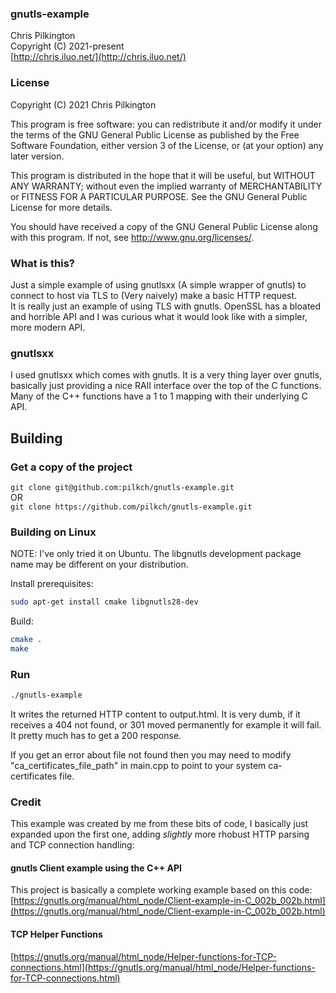 ### gnutls-example  
 Chris Pilkington  
 Copyright (C) 2021-present  
 [http://chris.iluo.net/](http://chris.iluo.net/)

### License

Copyright (C) 2021  Chris Pilkington

This program is free software: you can redistribute it and/or modify
it under the terms of the GNU General Public License as published by
the Free Software Foundation, either version 3 of the License, or
(at your option) any later version.

This program is distributed in the hope that it will be useful,
but WITHOUT ANY WARRANTY; without even the implied warranty of
MERCHANTABILITY or FITNESS FOR A PARTICULAR PURPOSE.  See the
GNU General Public License for more details.

You should have received a copy of the GNU General Public License
along with this program.  If not, see <http://www.gnu.org/licenses/>.

### What is this?

Just a simple example of using gnutlsxx (A simple wrapper of gnutls) to connect to host via TLS to (Very naively) make a basic HTTP request.  
It is really just an example of using TLS with gnutls.  OpenSSL has a bloated and horrible API and I was curious what it would look like with a simpler, more modern API.

### gnutlsxx

I used gnutlsxx which comes with gnutls.  It is a very thing layer over gnutls, basically just providing a nice RAII interface over the top of the C functions.  Many of the C++ functions have a 1 to 1 mapping with their underlying C API.

## Building

### Get a copy of the project

`git clone git@github.com:pilkch/gnutls-example.git`  
OR  
`git clone https://github.com/pilkch/gnutls-example.git`  

### Building on Linux

NOTE: I've only tried it on Ubuntu.  The libgnutls development package name may be different on your distribution.

Install prerequisites:
```bash
sudo apt-get install cmake libgnutls28-dev
```

Build:
```bash
cmake .
make
```

### Run

```bash
./gnutls-example
```

It writes the returned HTTP content to output.html.  It is very dumb, if it receives a 404 not found, or 301 moved permanently for example it will fail.  It pretty much has to get a 200 response.

If you get an error about file not found then you may need to modify "ca_certificates_file_path" in main.cpp to point to your system ca-certificates file.

### Credit

This example was created by me from these bits of code, I basically just expanded upon the first one, adding *slightly* more rhobust HTTP parsing and TCP connection handling:

#### gnutls Client example using the C++ API

This project is basically a complete working example based on this code:  
[https://gnutls.org/manual/html_node/Client-example-in-C_002b_002b.html](https://gnutls.org/manual/html_node/Client-example-in-C_002b_002b.html)

#### TCP Helper Functions

[https://gnutls.org/manual/html_node/Helper-functions-for-TCP-connections.html](https://gnutls.org/manual/html_node/Helper-functions-for-TCP-connections.html)
 